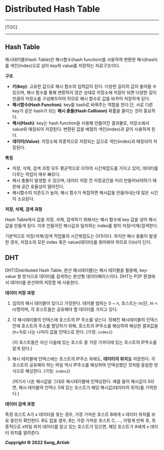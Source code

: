 # Distributed Hash Table

---

[TOC]

---



## Hash Table

해시테이블(Hash Table)은 해시함수(hash function)를 사용하여 변환한 해시(hash)를 색인(index)으로 삼아 key와 value를 저장하는 자료구조이다.

**구조**

- **키(key)**: 고유한 값으로 해시 함수의 입력값이 된다. 다양한 길이의 값이 들어올 수 있으며, 해시 함수를 통해 변환하지 않은 상태로 저장소에 저장이 되면 다양한 길이만큼의 저장소를 구성해두어야 하므로 해시 함수로 값을 바꾸어 저장하게 된다.
- **해시함수(Hash Function)**: key를 hash로 바꿔주는 역할을 한다.단, 서로 다른 key가 같은 hash가 되는 **해시 충돌(Hash Collision)** 확률을 줄이는 것이 중요하다.
- **해시(Hash)**: key는 hash function을 사용해 만들어진 결과물로, 저장소에서 value와 매칭되어 저장된다. 변환된 값을 배열의 색인(index)과 같이 사용하게 된다.
- **데이터(Value)**: 저장소에 최종적으로 저장되는 값으로 색인(index)과 매칭되어 저장된다.

**특징**

- 저장, 삭제, 검색 과정 모두 평균적으로 O(1)의 시간복잡도를 가지고 있어, 데이터를 다루는 작업이 매우 빠르다.
- 해시 충돌이 발생할 수 있으며, 데이터 저장 전 저장공간을 미리 만들어놔야하기 때문에 공간 효율성이 떨어진다.
- 해시함수의 의존도가 높아, 해시 함수가 복잡하면 해시값을 만들어내는데 많은 시간이 소요된다.

**저장, 삭제, 검색 과정**

Hash Table에서 값을 저장, 삭제, 검색하기 위해서는 해시 함수에 key 값을 넣어 해시값을 만들게 된다. 이후 만들어진 해시값과 일치하는 index를 찾아 저장/삭제/검색한다.

기본적으로 저장/삭제/검색 작업들의 시간복잡도는 O(1)이다. 하지만 해시 충돌이 발생한 경우, 저장소의 모든 index 혹은 value(데이터)를 찾아봐야 하므로 O(n)이 딘다.



## DHT

DHT(Distributed Hash Table, 분산 해시테이블)는 해시 테이블을 활용해, key-value 쌍 방식으로 데이터를 검색하는 분산형 데이터베이스이다. DHT는 P2P 환경에서 데이터를 분산하여 저장할 때 사용한다.

**데이터 저장 과정**

1. 임의의 해시 테이블이 있다고 가정한다. 테이블 범위는 0 ~ n, 호스트는 m(단, m < n)명이며, 각 호스트들은 공유해야 할 데이터를 가지고 있다.

2. 각 해시테이블의 인덱스에 호스트의 IP 주소를 넣는다. 정해진 해시테이블의 인덱스 안에 호스트의 주소를 할당하기 위해, 호스트의 IP주소를 해싱하여 해싱한 결과값을 (n+1)로 나눈 나머지 값을 인덱스로 한다. (가칭: `index1`)

   (이 호스트들은 자신 다음에 있는 호스트 중 가장 가까이에 있는 호스트의 IP주소를 알게 된다.)

3. 해시 테이블에 인덱스에는 호스트의 IP주소 외에도, **데이터의 위치**를 저장한다. 각 호스트의 공유해야 하는 파일 역시 IP주소를 해싱하여 인덱싱했던 것처럼 동일한 방식으로 해싱한다. (가칭: `index2`)

   (여기서 나온 해시값을 그대로 해시테이블에 인덱싱한다. 예를 들어 해시값이 5라면, 해시 테이블의 인덱스 5에 있는 호스트가 해당 해시값(데이터의 위치)를 기억한다.)

**데이터 검색 과정**

특정 호스트 A가 x 데이터을 찾는 경우, 가장 가까운 호스트 B에게 x 데이터 위치를 보유 중인지 확인한다. B도 없을 경우, B는 가장 가까운 호스트 C, ..., 이렇게 반복 후, 최종적으로 x파일 위치 데이터를 알고 있는 호스트가 있으면, 해당 호스트가 A에게 x 데이터 위치를 알려준다.



***Copyright* © 2022 Song_Artish**